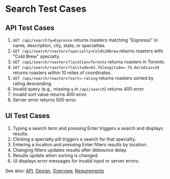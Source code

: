 # Search Test Cases

## API Test Cases
1. `GET /api/search?q=Espresso` returns roasters matching "Espresso" in name, description, city, state, or specialties.
2. `GET /api/search/roasters?specialty=Cold%20Brew` returns roasters with "Cold Brew" specialty.
3. `GET /api/search/roasters?location=Toronto` returns roasters in Toronto.
4. `GET /api/search/roasters?latitude=43.7&longitude=-79.4&radius=10` returns roasters within 10 miles of coordinates.
5. `GET /api/search/roasters?sort=-rating` returns roasters sorted by rating descending.
6. Invalid query (e.g., missing `q` in `/api/search`) returns 400 error.
7. Invalid sort value returns 400 error.
8. Server error returns 500 error.

## UI Test Cases
1. Typing a search term and pressing Enter triggers a search and displays results.
2. Clicking a specialty pill triggers a search for that specialty.
3. Entering a location and pressing Enter filters results by location.
4. Changing filters updates results after debounce delay.
5. Results update when sorting is changed.
6. UI displays error messages for invalid input or server errors.

See also: [API](api.md), [Design](design.md), [Overview](overview.md), [Requirements](requirements.md)

